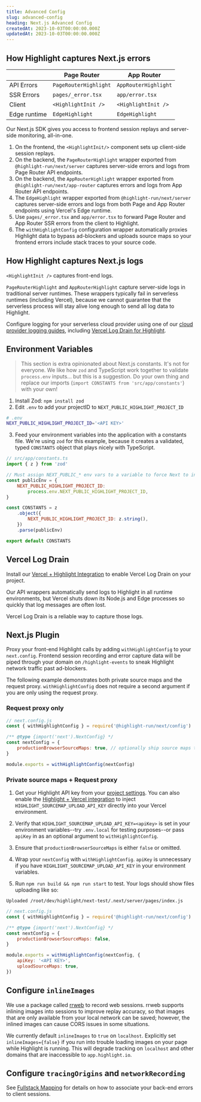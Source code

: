 ```yaml
---
title: Advanced Config
slug: advanced-config
heading: Next.js Advanced Config
createdAt: 2023-10-03T00:00:00.000Z
updatedAt: 2023-10-03T00:00:00.000Z
---
```


## How Highlight captures Next.js errors

|              | Page Router           | App Router           |
|--------------|-----------------------|----------------------|
| API Errors   | `PageRouterHighlight` | `AppRouterHighlight` |
| SSR Errors   | `pages/_error.tsx`    | `app/error.tsx`      |
| Client       | `<HighlightInit />`   | `<HighlightInit />`  |
| Edge runtime | `EdgeHighlight`       | `EdgeHighlight`      |

Our Next.js SDK gives you access to frontend session replays and server-side monitoring,
all-in-one. 

1. On the frontend, the `<HighlightInit/>` component sets up client-side session replays.
2. On the backend, the `PageRouterHighlight` wrapper exported from `@highlight-run/next/server` captures server-side errors and logs from Page Router API endpoints.
3. On the backend, the `AppRouterHighlight` wrapper exported from `@highlight-run/next/app-router` captures errors and logs from App Router API endpoints.
3. The `EdgeHighlight` wrapper exported from `@highlight-run/next/server` captures server-side errors and logs from both Page and App Router endpoints using Vercel's Edge runtime.
4. Use `pages/_error.tsx` and `app/error.tsx` to forward Page Router and App Router SSR errors from the client to Highlight.
5. The `withHighlightConfig` configuration wrapper automatically proxies Highlight data to bypass ad-blockers and uploads source maps so your frontend errors include stack traces to your source code.

## How Highlight captures Next.js logs

`<HighlightInit />` captures front-end logs.

`PageRouterHighlight` and `AppRouterHighlight` capture server-side logs in traditional server runtimes. These wrappers typically fail in serverless runtimes (including Vercel), because we cannot guarantee that the serverless process will stay alive long enough to send all log data to Highlight.

Configure logging for your serverless cloud provider using one of our [cloud provider logging guides](https://www.highlight.io/docs/getting-started/backend-logging/hosting/overview), including [Vercel Log Drain for Highlight](https://vercel.com/integrations/highlight).

## Environment Variables

> This section is extra opinionated about Next.js constants. It's not for everyone. We like how `zod` and TypeScript work together to validate `process.env` inputs... but this is a suggestion. Do your own thing and replace our imports (`import CONSTANTS from 'src/app/constants'`) with your own!

1. Install Zod: `npm install zod`
2. Edit `.env` to add your projectID to `NEXT_PUBLIC_HIGHLIGHT_PROJECT_ID`

```bash
# .env
NEXT_PUBLIC_HIGHLIGHT_PROJECT_ID='<API KEY>'
```

3. Feed your environment variables into the application with a constants file. We're using `zod` for this example, because it creates a validated, typed `CONSTANTS` object that plays nicely with TypeScript.

```javascript
// src/app/constants.ts
import { z } from 'zod'

// Must assign NEXT_PUBLIC_* env vars to a variable to force Next to inline them
const publicEnv = {
	NEXT_PUBLIC_HIGHLIGHT_PROJECT_ID:
		process.env.NEXT_PUBLIC_HIGHLIGHT_PROJECT_ID,
}

const CONSTANTS = z
	.object({
		NEXT_PUBLIC_HIGHLIGHT_PROJECT_ID: z.string(),
	})
	.parse(publicEnv)

export default CONSTANTS
```

## Vercel Log Drain

Install our [Vercel + Highlight Integration](https://vercel.com/integrations/highlight) to enable Vercel Log Drain on your project. 

Our API wrappers automatically send logs to Highlight in all runtime environments, but Vercel shuts down its Node.js and Edge processes so quickly that log messages are often lost. 

Vercel Log Drain is a reliable way to capture those logs.

## Next.js Plugin

Proxy your front-end Highlight calls by adding `withHighlightConfig` to your `next.config`. Frontend session recording and error capture data will be piped through your domain on `/highlight-events` to sneak Highlight network traffic past ad-blockers.

The following example demonstrates both private source maps and the request proxy. `withHighlightConfig` does not require a second argument if you are only using the request proxy.

### Request proxy only

```javascript
// next.config.js
const { withHighlightConfig } = require('@highlight-run/next/config')

/** @type {import('next').NextConfig} */
const nextConfig = {
	productionBrowserSourceMaps: true, // optionally ship source maps to production
}

module.exports = withHighlightConfig(nextConfig)
```

### Private source maps + Request proxy

1. Get your Highlight API key from your [project settings](https://app.highlight.io/settings/errors#sourcemaps). You can also enable the [Highlight + Vercel integration](https://vercel.com/integrations/highlight) to inject `HIGHLIGHT_SOURCEMAP_UPLOAD_API_KEY` directly into your Vercel environment.

2. Verify that `HIGHLIGHT_SOURCEMAP_UPLOAD_API_KEY=<apiKey>` is set in your environment variables--try `.env.local` for testing purposes--or pass `apiKey` in as an optional argument to `withHighlightConfig`.

3. Ensure that `productionBrowserSourceMaps` is either `false` or omitted.

4. Wrap your `nextConfig` with `withHighlightConfig`. `apiKey` is unnecessary if you have `HIGHLIGHT_SOURCEMAP_UPLOAD_API_KEY` in your environment variables.

5. Run `npm run build && npm run start` to test. Your logs should show files uploading like so:

```
Uploaded /root/dev/highlight/next-test/.next/server/pages/index.js
```

```javascript
// next.config.js
const { withHighlightConfig } = require('@highlight-run/next/config')

/** @type {import('next').NextConfig} */
const nextConfig = {
	productionBrowserSourceMaps: false,
}

module.exports = withHighlightConfig(nextConfig, {
	apiKey: '<API KEY>',
	uploadSourceMaps: true,
})
```

## Configure `inlineImages`

We use a package called [rrweb](https://www.rrweb.io/) to record web sessions. rrweb supports inlining images into sessions to improve replay accuracy, so that images that are only available from your local network can be saved; however, the inlined images can cause CORS issues in some situations.

We currently default `inlineImages` to `true` on `localhost`. Explicitly set `inlineImages={false}` if you run into trouble loading images on your page while Highlight is running. This will degrade tracking on `localhost` and other domains that are inaccessible to `app.highlight.io`.

## Configure `tracingOrigins` and `networkRecording`

See [Fullstack Mapping](https://www.highlight.io/docs/getting-started/frontend-backend-mapping#how-can-i-start-using-this) for details on how to associate your back-end errors to client sessions.